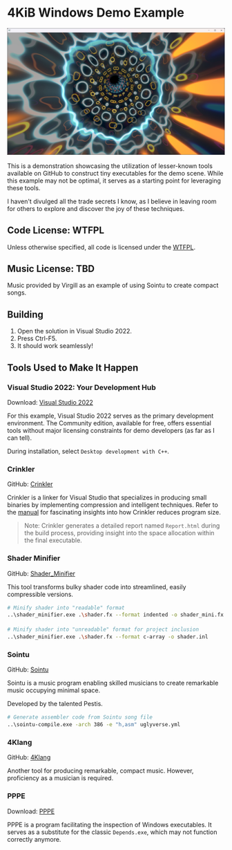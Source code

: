 # 4KiB Windows Demo Example

![The demo](images/window.jpg)

This is a demonstration showcasing the utilization of lesser-known tools available on GitHub to construct tiny executables for the demo scene. While this example may not be optimal, it serves as a starting point for leveraging these tools.

I haven't divulged all the trade secrets I know, as I believe in leaving room for others to explore and discover the joy of these techniques.

## Code License: WTFPL

Unless otherwise specified, all code is licensed under the [WTFPL](http://www.wtfpl.net/).

## Music License: TBD

Music provided by Virgill as an example of using Sointu to create compact songs.

## Building

1. Open the solution in Visual Studio 2022.
2. Press Ctrl-F5.
3. It should work seamlessly!

## Tools Used to Make It Happen

### Visual Studio 2022: Your Development Hub

Download: [Visual Studio 2022](https://visualstudio.microsoft.com/downloads/)

For this example, Visual Studio 2022 serves as the primary development environment. The Community edition, available for free, offers essential tools without major licensing constraints for demo developers (as far as I can tell).

During installation, select `Desktop development with C++`.

### Crinkler

GitHub: [Crinkler](https://github.com/runestubbe/Crinkler)

Crinkler is a linker for Visual Studio that specializes in producing small binaries by implementing compression and intelligent techniques. Refer to the [manual](https://github.com/runestubbe/Crinkler/blob/master/doc/manual.txt) for fascinating insights into how Crinkler reduces program size.

> Note: Crinkler generates a detailed report named `Report.html` during the build process, providing insight into the space allocation within the final executable.

### Shader Minifier

GitHub: [Shader_Minifier](https://github.com/laurentlb/Shader_Minifier)

This tool transforms bulky shader code into streamlined, easily compressible versions.

```bash
# Minify shader into "readable" format
..\shader_minifier.exe .\shader.fx --format indented -o shader_mini.fx

# Minify shader into "unreadable" format for project inclusion
..\shader_minifier.exe .\shader.fx --format c-array -o shader.inl
```

### Sointu

GitHub: [Sointu](https://github.com/vsariola/sointu)

Sointu is a music program enabling skilled musicians to create remarkable music occupying minimal space.

Developed by the talented Pestis.

```bash
# Generate assembler code from Sointu song file
..\sointu-compile.exe -arch 386 -e "h,asm" uglyverse.yml
```

### 4Klang

GitHub: [4Klang](https://github.com/hzdgopher/4klang)

Another tool for producing remarkable, compact music. However, proficiency as a musician is required.

### PPPE

Download: [PPPE](https://www.mzrst.com/)

PPPE is a program facilitating the inspection of Windows executables. It serves as a substitute for the classic `Depends.exe`, which may not function correctly anymore.

